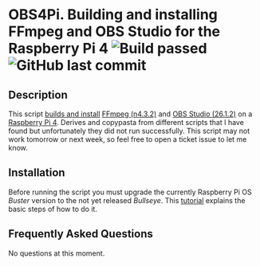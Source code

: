 # OBS4Pi. Building and installing FFmpeg and OBS Studio for the Raspberry Pi 4 ![Build passed](https://img.shields.io/badge/build-passed-green) ![GitHub last commit](https://img.shields.io/github/last-commit/xbelanch/OBS4Pi)

## Description

This script [builds and install](https://stackoverflow.com/questions/19753078/what-is-building-and-installing) [FFmpeg (n4.3.2)](https://github.com/FFmpeg/FFmpeg) and [OBS Studio (26.1.2)](https://github.com/obsproject/obs-studio) on a [Raspberry Pi 4](https://www.raspberrypi.org/products/raspberry-pi-4-model-b/). Derives and copypasta from different scripts that I have found but unfortunately they did not run successfully. This script may not work tomorrow or next week, so feel free to open a ticket issue to let me know.

## Installation

Before running the script you must upgrade the currently Raspberry Pi OS *Buster* version to the not yet released *Bullseye*. This [tutorial](https://raspberrytips.com/update-raspberry-pi-latest-version/) explains the basic steps 
of how to do it.

## Frequently Asked Questions

No questions at this moment.




